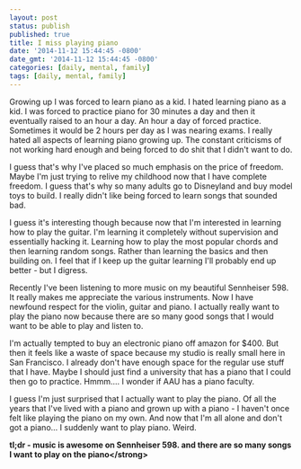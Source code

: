 ```yaml
---
layout: post
status: publish
published: true
title: I miss playing piano
date: '2014-11-12 15:44:45 -0800'
date_gmt: '2014-11-12 15:44:45 -0800'
categories: [daily, mental, family]
tags: [daily, mental, family]
---
```

<p>Growing up I was forced to learn piano as a kid. I hated learning piano as a kid. I was forced to practice piano for 30 minutes a day and then it eventually raised to an hour a day. An hour a day of forced practice. Sometimes it would be 2 hours per day as I was nearing exams. I really hated all aspects of learning piano growing up. The constant criticisms of not working hard enough and being forced to do shit that I didn't want to do.</p>
<p>I guess that's why I've placed so much emphasis on the price of freedom. Maybe I'm just trying to relive my childhood now that I have complete freedom. I guess that's why so many adults go to Disneyland and buy model toys to build. I really didn't like being forced to learn songs that sounded bad.</p>
<p>I guess it's interesting though because now that I'm interested in learning how to play the guitar. I'm learning it completely without supervision and essentially hacking it. Learning how to play the most popular chords and then learning random songs. Rather than learning the basics and then building on. I feel that if I keep up the guitar learning I'll probably end up better - but I digress.</p>
<p>Recently I've been listening to more music on my beautiful Sennheiser 598. It really makes me appreciate the various instruments. Now I have newfound respect for the violin, guitar and piano. I actually really want to play the piano now because there are so many good songs that I would want to be able to play and listen to.</p>
<p>I'm actually tempted to buy an electronic piano off amazon for $400. But then it feels like a waste of space because my studio is really small here in San Francisco. I already don't have enough space for the regular use stuff that I have. Maybe I should just find a university that has a piano that I could then go to practice. Hmmm.... I wonder if AAU has a piano faculty.</p>
<p>I guess I'm just surprised that I actually want to play the piano. Of all the years that I've lived with a piano and grown up with a piano - I haven't once felt like playing the piano on my own. And now that I'm all alone and don't got a piano... I suddenly want to play piano. Weird.</p>
<p><strong>tl;dr - music is awesome on Sennheiser 598. and there are so many songs I want to play on the piano<&#47;strong></p>
